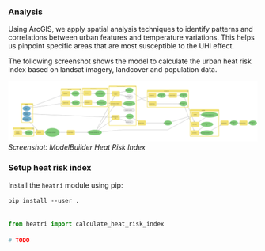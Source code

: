### Analysis

Using ArcGIS, we apply spatial analysis techniques to identify patterns and correlations between urban features and temperature variations. This helps us pinpoint specific areas that are most susceptible to the UHI effect.

The following screenshot shows the model to calculate the urban heat risk index based on landsat imagery, landcover and population data.

![Screenshot ModelBuilder Heat Risk Index](https://raw.githubusercontent.com/EsriDE/urban-heat-risk-index/main/doc/img/HRI.svg)
*Screenshot: ModelBuilder Heat Risk Index*

### Setup heat risk index

Install the `heatri` module using pip:
```
pip install --user .
```

```python

from heatri import calculate_heat_risk_index

# TODO
```